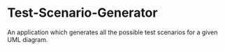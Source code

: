 # Test-Scenario-Generator
An application which generates all the possible test scenarios for a given UML diagram.
